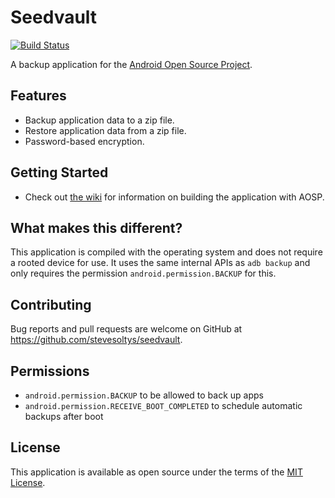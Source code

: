 # Seedvault
[![Build Status](https://travis-ci.com/stevesoltys/seedvault.svg?branch=master)](https://travis-ci.com/stevesoltys/seedvault)

A backup application for the [Android Open Source Project](https://source.android.com/).

## Features
- Backup application data to a zip file.
- Restore application data from a zip file.
- Password-based encryption.

## Getting Started
- Check out [the wiki](https://github.com/stevesoltys/seedvault/wiki) for information on building the application with 
AOSP.

## What makes this different?
This application is compiled with the operating system and does not require a rooted device for use. It uses the same 
internal APIs as `adb backup` and only requires the permission `android.permission.BACKUP` for this.

## Contributing
Bug reports and pull requests are welcome on GitHub at https://github.com/stevesoltys/seedvault. 

## Permissions

* `android.permission.BACKUP` to be allowed to back up apps
* `android.permission.RECEIVE_BOOT_COMPLETED` to schedule automatic backups after boot

## License
This application is available as open source under the terms of the [MIT License](http://opensource.org/licenses/MIT).
